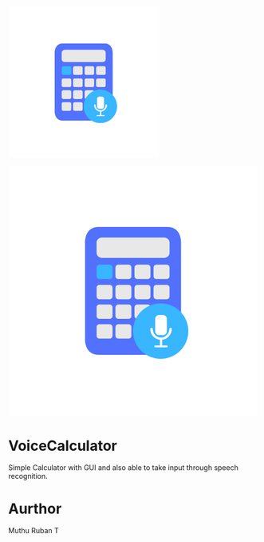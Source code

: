 <img src="https://github.com/muthuruban/VoiceCalculator/blob/main/drawables/VoiceCalculatorLogo.png"  width="60%" height="30%">

![alt text](https://github.com/muthuruban/VoiceCalculator/blob/main/drawables/VoiceCalculatorLogo.png?width="200"?height="200")
# VoiceCalculator
Simple Calculator with GUI and also able to take input through speech recognition.

# Aurthor
Muthu Ruban T
